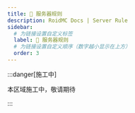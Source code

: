 ```yaml
---
title: 📝 服务器规则
description: RoidMC Docs | Server Rule
sidebar:
  # 为链接设置自定义标签
  label: 📝 服务器规则
  # 为链接设置自定义顺序（数字越小显示在上方）
  order: 3
---
```


:::danger[施工中]

本区域施工中，敬请期待

:::